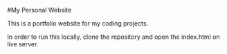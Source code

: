 #My Personal Website

This is a portfolio website for my coding projects.

In order to run this locally, clone the repository and open the index.html on live server.
